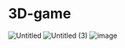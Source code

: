 # 3D-game
![Untitled](https://github.com/yuliaaaaaa/3D-game/assets/94560114/2088b310-3993-4e26-b5d2-b6c5d341f8f4)
![Untitled (3)](https://github.com/yuliaaaaaa/3D-game/assets/94560114/5aa3624d-6b29-46c8-9de4-977c28dadb26)
![image](https://github.com/yuliaaaaaa/3D-game/assets/94560114/bb6c680d-7d0c-4edd-859e-02c6da4fb170)


